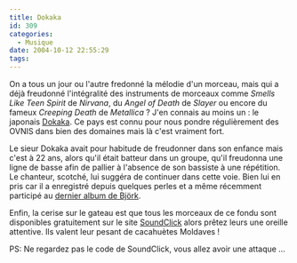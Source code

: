 ```yaml
---
title: Dokaka
id: 309
categories:
  - Musique
date: 2004-10-12 22:55:29
tags:
---
```


On a tous un jour ou l'autre fredonné la mélodie d'un morceau, mais qui a déjà freudonné l'intégralité des instruments de morceaux comme _Smells Like Teen Spirit_ de _Nirvana_, du _Angel of Death_ de _Slayer_ ou encore du fameux _Creeping Death_ de _Metallica_&nbsp;? J'en connais au moins un&nbsp;: le japonais [Dokaka](http://www.dokaka.com/ "Welcome to Dokaka.com!"). Ce pays est connu pour nous pondre régulièrement des OVNIS dans bien des domaines mais là c'est vraiment fort.

Le sieur Dokaka avait pour habitude de freudonner dans son enfance mais c'est à 22 ans, alors qu'il était batteur dans un groupe, qu'il freudonna une ligne de basse afin de pallier à l'absence de son bassiste à une répétition. Le chanteur, scotché, lui suggéra de continuer dans cette voie. Bien lui en pris car il a enregistré depuis quelques perles et a même récemment participé au [dernier album de Björk](http://www.amazon.fr/exec/obidos/ASIN/B000054A78/dyingculture-21 "Björk - Medulla").

Enfin, la cerise sur le gateau est que tous les morceaux de ce fondu sont disponibles gratuitement sur le site [SoundClick](http://www.soundclick.com/bands/4/dokakamusic.htm "Dokaka - free MP3 music downloads on SoundClick") alors prêtez leurs une oreille attentive. Ils valent leur pesant de cacahuètes Moldaves&nbsp;!

PS: Ne regardez pas le code de SoundClick, vous allez avoir une attaque …